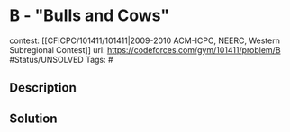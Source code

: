 # B - "Bulls and Cows"

contest: [[CFICPC/101411/101411|2009-2010 ACM-ICPC, NEERC, Western Subregional Contest]]
url: https://codeforces.com/gym/101411/problem/B
#Status/UNSOLVED
Tags: #

## Description

## Solution

